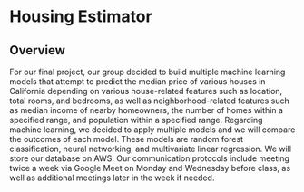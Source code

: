 # Housing Estimator
## Overview
For our final project, our group decided to build multiple machine learning models that attempt to predict the median price of various houses in California depending on various house-related features such as location, total rooms, and bedrooms, as well as neighborhood-related features such as median income of nearby homeowners, the number of homes within a specified range, and population within a specified range. Regarding machine learning, we decided to apply multiple models and we will compare the outcomes of each model. These models are random forest classification, neural networking, and multivariate linear regression. We will store our database on AWS. Our communication protocols include meeting twice a week via Google Meet on Monday and Wednesday before class, as well as additional meetings later in the week if needed. 

